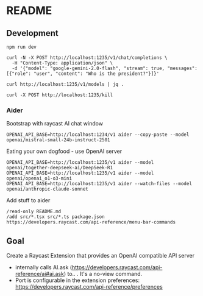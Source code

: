 # README

## Development

    npm run dev

    curl -N -X POST http://localhost:1235/v1/chat/completions \
      -H "Content-Type: application/json" \
      -d '{"model": "google-gemini-2.0-flash", "stream": true, "messages": [{"role": "user", "content": "Who is the president?"}]}'

    curl http://localhost:1235/v1/models | jq .

    curl -X POST http://localhost:1235/kill

### Aider

Bootstrap with raycast AI chat window

    OPENAI_API_BASE=http://localhost:1234/v1 aider --copy-paste --model openai/mistral-small-24b-instruct-2501

Eating your own dogfood - use OpenAI server

    OPENAI_API_BASE=http://localhost:1235/v1 aider --model openai/together-deepseek-ai/DeepSeek-R1
    OPENAI_API_BASE=http://localhost:1235/v1 aider --model openai/openai_o1-o3-mini
    OPENAI_API_BASE=http://localhost:1235/v1 aider --watch-files --model openai/anthropic-claude-sonnet

Add stuff to aider

    /read-only README.md
    /add src/*.tsx src/*.ts package.json
    https://developers.raycast.com/api-reference/menu-bar-commands



## Goal

Create a Raycast Extension that provides an OpenAI compatible API server
- internally calls AI.ask (https://developers.raycast.com/api-reference/ai#ai.ask) to.. . It's a no-view command.
- Port is configurable in the extension preferences: https://developers.raycast.com/api-reference/preferences
